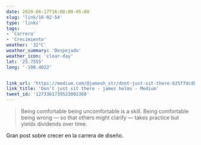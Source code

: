 ```yaml
---
date: 2020-06-17T16:08:00-05:00
slug: 'link/16-02-54'
type: 'links'
tags:
- 'Carrera'
- 'Crecimiento'
weather: '32°C'
weather_summary: 'Despejado'
weather_icon: 'clear-day'
lat: '25.7555'
long: '-100.4022'


link_url: 'https://medium.com/@jamesh_str/dont-just-sit-there-b25f7dcdb5af'
link_title: 'Don’t just sit there - james helms - Medium'
tweet_id: '1273361739523002368'
---
```

> Being comfortable being uncomfortable is a skill. Being comfortable being wrong — so that others might clarify — takes practice but yields dividends over time. 

Gran post sobre crecer en la carrera de diseño.
